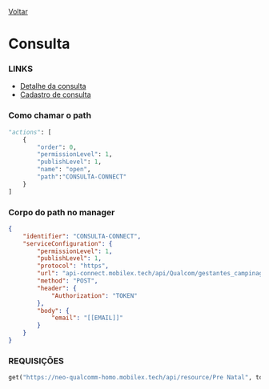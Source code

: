 [Voltar](../meuprenatal.md)
# Consulta
### LINKS
- [Detalhe da consulta](./detalheconsulta.md)
- [Cadastro de consulta](./cadastroconsulta.md)

### Como chamar o path
~~~ python
"actions": [
    {
        "order": 0,
        "permissionLevel": 1,
        "publishLevel": 1,
        "name": "open",
        "path":"CONSULTA-CONNECT"
    }
]
~~~

### Corpo do path no manager
``` json
{
    "identifier": "CONSULTA-CONNECT",
    "serviceConfiguration": {
        "permissionLevel": 1,
        "publishLevel": 1,
        "protocol": "https",
        "url": "api-connect.mobilex.tech/api/Qualcom/gestantes_campinagrande_SANDBOX/gestantes/consulta2/response",
        "method": "POST",
        "header": {
            "Authorization": "TOKEN"
        },
        "body": {
            "email": "[[EMAIL]]"
        }
    }
}

```

### REQUISIÇÕES
~~~ python
get("https://neo-qualcomm-homo.mobilex.tech/api/resource/Pre Natal", token)
~~~